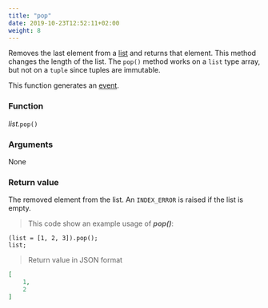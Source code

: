 ```yaml
---
title: "pop"
date: 2019-10-23T12:52:11+02:00
weight: 8
---
```


Removes the last element from a [list](../../list) and returns that element.
This method changes the length of the list. The `pop()` method works
on a `list` type array, but not on a `tuple` since tuples are immutable.

This function generates an [event](../../../events).

### Function

*list*.`pop()`

### Arguments

None

### Return value

The removed element from the list. An `INDEX_ERROR` is raised if the list is empty.

> This code show an example usage of ***pop()***:

```thingsdb,json_response
(list = [1, 2, 3]).pop();
list;
```

> Return value in JSON format

```json
[
    1,
    2
]
```
